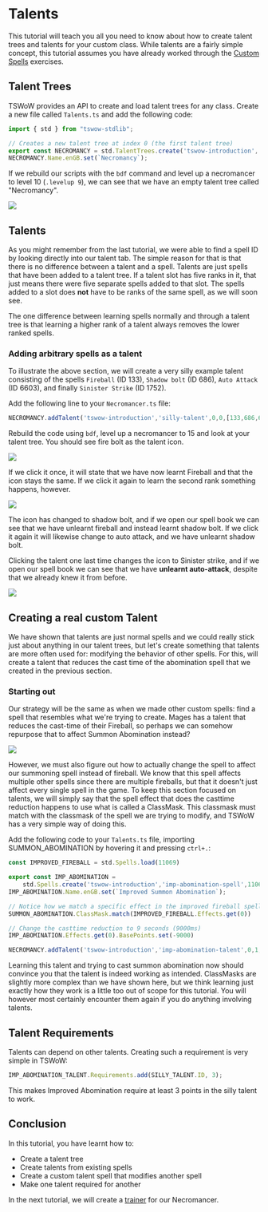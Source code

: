 # Talents

This tutorial will teach you all you need to know about how to create talent trees and talents for your custom class. While talents are a fairly simple concept, this tutorial assumes you have already worked through the [Custom Spells](5_CustomSpells.md) exercises.

## Talent Trees

TSWoW provides an API to create and load talent trees for any class. Create a new file called `Talents.ts` and add the following code: 

```ts
import { std } from "tswow-stdlib";

// Creates a new talent tree at index 0 (the first talent tree)
export const NECROMANCY = std.TalentTrees.create('tswow-introduction','tswow',0,[NECROMANCER_CLASS.ID])
NECROMANCY.Name.enGB.set(`Necromancy`);
```

If we rebuild our scripts with the `bdf` command and level up a necromancer to level 10 (`.levelup 9`), we can see that we have an empty talent tree called "Necromancy".

![](necromancy-talents.png)

## Talents
As you might remember from the last tutorial, we were able to find a spell ID by looking directly into our talent tab. The simple reason for that is that there is no difference between a talent and a spell. Talents are just spells that have been added to a talent tree. If a talent slot has five ranks in it, that just means there were five separate spells added to that slot. The spells added to a slot does **not** have to be ranks of the same spell, as we will soon see.

The one difference between learning spells normally and through a talent tree is that learning a higher rank of a talent always removes the lower ranked spells.

### Adding arbitrary spells as a talent

To illustrate the above section, we will create a very silly example talent consisting of the spells `Fireball` (ID 133), `Shadow bolt` (ID 686), `Auto Attack` (ID 6603), and finally `Sinister Strike` (ID 1752). 

Add the following line to your `Necromancer.ts` file: 

```ts
NECROMANCY.addTalent('tswow-introduction','silly-talent',0,0,[133,686,6603,1752])
```

Rebuild the code using `bdf`, level up a necromancer to 15 and look at your talent tree. You should see fire bolt as the talent icon.

![](fireball-talent.png)

If we click it once, it will state that we have now learnt Fireball and that the icon stays the same. If we click it again to learn the second rank something happens, however. 

![](shadowbolt-talent.png)

The icon has changed to shadow bolt, and if we open our spell book we can see that we have unlearnt fireball and instead learnt shadow bolt. If we click it again it will likewise change to auto attack, and we have unlearnt shadow bolt.

Clicking the talent one last time changes the icon to Sinister strike, and if we open our spell book we can see that we have **unlearnt auto-attack**, despite that we already knew it from before. 

![](no-autoattack.png)

## Creating a real custom Talent

We have shown that talents are just normal spells and we could really stick just about anything in our talent trees, but let's create something that talents are more often used for: modifying the behavior of other spells. For this, will create a talent that reduces the cast time of the abomination spell that we created in the previous section.

### Starting out

Our strategy will be the same as when we made other custom spells: find a spell that resembles what we're trying to create. Mages has a talent that reduces the cast-time of their Fireball, so perhaps we can somehow repurpose that to affect Summon Abomination instead?

![](imp-fireball.png)

However, we must also figure out how to actually change the spell to affect our summoning spell instead of fireball. We know that this spell affects multiple other spells since there are multiple fireballs, but that it doesn't just affect every single spell in the game. To keep this section focused on talents, we will simply say that the spell effect that does the casttime reduction happens to use what is called a ClassMask. This classmask must match with the classmask of the spell we are trying to modify, and TSWoW has a very simple way of doing this.

Add the following code to your `Talents.ts` file, importing SUMMON_ABOMINATION by hovering it and pressing `ctrl+.`:

```ts
const IMPROVED_FIREBALL = std.Spells.load(11069)

export const IMP_ABOMINATION = 
    std.Spells.create('tswow-introduction','imp-abomination-spell',11069)
IMP_ABOMINATION.Name.enGB.set(`Improved Summon Abomination`);

// Notice how we match a specific effect in the improved fireball spell
SUMMON_ABOMINATION.ClassMask.match(IMPROVED_FIREBALL.Effects.get(0))

// Change the casttime reduction to 9 seconds (9000ms)
IMP_ABOMINATION.Effects.get(0).BasePoints.set(-9000)

NECROMANCY.addTalent('tswow-introduction','imp-abomination-talent',0,1,[IMP_ABOMINATION.ID])
```

Learning this talent and trying to cast summon abomination now should convince you that the talent is indeed working as intended. ClassMasks are slightly more complex than we have shown here, but we think learning just exactly how they work is a little too out of scope for this tutorial. You will however most certainly encounter them again if you do anything involving talents.

## Talent Requirements

Talents can depend on other talents. Creating such a requirement is very simple in TSWoW:

```ts
IMP_ABOMINATION_TALENT.Requirements.add(SILLY_TALENT.ID, 3);
```

This makes Improved Abomination require at least 3 points in the silly talent to work.

## Conclusion

In this tutorial, you have learnt how to:

- Create a talent tree
- Create talents from existing spells
- Create a custom talent spell that modifies another spell
- Make one talent required for another

In the next tutorial, we will create a [trainer](7_CustomTrainer.md) for our Necromancer.